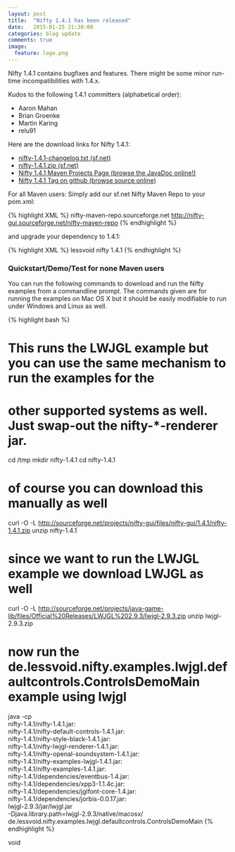 ```yaml
---
layout: post
title:  "Nifty 1.4.1 has been released"
date:   2015-01-25 21:30:00
categories: blog update
comments: true
image:
  feature: logo.png
---
```

Nifty 1.4.1 contains bugfixes and features. There might be some minor run-time incompatibilities with 1.4.x.

Kudos to the following 1.4.1 committers (alphabetical order):

* Aaron Mahan
* Brian Groenke
* Martin Karing
* relu91

Here are the download links for Nifty 1.4.1:

* [nifty-1.4.1-changelog.txt (sf.net)](http://sourceforge.net/projects/nifty-gui/files/nifty-gui/1.4.1/nifty-1.4.1-changelog.txt/download)
* [nifty-1.4.1.zip (sf.net)](http://sourceforge.net/projects/nifty-gui/files/nifty-gui/1.4.1/nifty-1.4.1.zip/download)
* [Nifty 1.4.1 Maven Projects Page (browse the JavaDoc online!)](http://nifty-gui.sourceforge.net/projects/1.4.1/index.html)
* [Nifty 1.4.1 Tag on github (browse source online)](https://github.com/void256/nifty-gui/tree/nifty-main-1.4.1)

For all Maven users: Simply add our sf.net Nifty Maven Repo to your pom.xml:

{% highlight XML %}
<repositories>
  <repository>
    <id>nifty-maven-repo.sourceforge.net</id>
    <url>http://nifty-gui.sourceforge.net/nifty-maven-repo</url>
  </repository>
</repositories>
{% endhighlight %}

and upgrade your dependency to 1.4.1:

{% highlight XML %}
<dependency>
<groupId>lessvoid</groupId>
<artifactId>nifty</artifactId>
<version>1.4.1</version>
</dependency>
{% endhighlight %}

### Quickstart/Demo/Test for none Maven users

You can run the following commands to download and run the Nifty examples from a commandline prompt. The commands given are for running the examples on Mac OS X but it should be easily modifiable to run under Windows and Linux as well.

{% highlight bash %}
# This runs the LWJGL example but you can use the same mechanism to run the examples for the
# other supported systems as well. Just swap-out the nifty-*-renderer jar.
cd /tmp
mkdir nifty-1.4.1
cd nifty-1.4.1

# of course you can download this manually as well
curl -O -L http://sourceforge.net/projects/nifty-gui/files/nifty-gui/1.4.1/nifty-1.4.1.zip
unzip nifty-1.4.1

# since we want to run the LWJGL example we download LWJGL as well
curl -O -L http://sourceforge.net/projects/java-game-lib/files/Official%20Releases/LWJGL%202.9.3/lwjgl-2.9.3.zip
unzip lwjgl-2.9.3.zip

# now run the de.lessvoid.nifty.examples.lwjgl.defaultcontrols.ControlsDemoMain example using lwjgl
java -cp \
nifty-1.4.1/nifty-1.4.1.jar:\
nifty-1.4.1/nifty-default-controls-1.4.1.jar:\
nifty-1.4.1/nifty-style-black-1.4.1.jar:\
nifty-1.4.1/nifty-lwjgl-renderer-1.4.1.jar:\
nifty-1.4.1/nifty-openal-soundsystem-1.4.1.jar:\
nifty-1.4.1/nifty-examples-lwjgl-1.4.1.jar:\
nifty-1.4.1/nifty-examples-1.4.1.jar:\
nifty-1.4.1/dependencies/eventbus-1.4.jar:\
nifty-1.4.1/dependencies/xpp3-1.1.4c.jar:\
nifty-1.4.1/dependencies/jglfont-core-1.4.jar:\
nifty-1.4.1/dependencies/jorbis-0.0.17.jar:\
lwjgl-2.9.3/jar/lwjgl.jar \
-Djava.library.path=lwjgl-2.9.3/native/macosx/ \
de.lessvoid.nifty.examples.lwjgl.defaultcontrols.ControlsDemoMain
{% endhighlight %}

void
